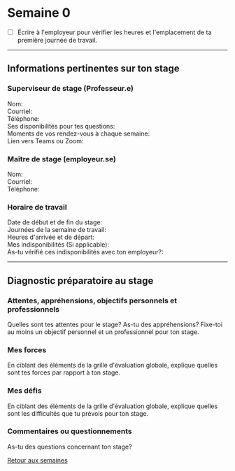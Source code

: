 # Semaine 0
- [ ] Écrire à l'employeur pour vérifier les heures et l'emplacement de ta première journée de travail. 

***

## Informations pertinentes sur ton stage
### Superviseur de stage (Professeur.e)
Nom:    
Courriel:    
Téléphone:   
Ses disponibilités pour tes questions:    
Moments de vos rendez-vous à chaque semaine:    
Lien vers Teams ou Zoom:    

### Maître de stage (employeur.se)
Nom:    
Courriel:    
Téléphone:     

### Horaire de travail
Date de début et de fin du stage:    
Journées de la semaine de travail:    
Heures d'arrivée et de départ:     
Mes indisponibilités (Si applicable):    
As-tu vérifié ces indisponibilités avec ton employeur?:     

***

## Diagnostic préparatoire au stage
### Attentes, appréhensions, objectifs personnels et professionnels 
Quelles sont tes attentes pour le stage? As-tu des appréhensions? Fixe-toi au moins un objectif personnel et un professionnel pour ton stage. 

### Mes forces
En ciblant des éléments de la grille d'évaluation globale, explique quelles sont tes forces par rapport à ton stage. 

### Mes défis
En ciblant des éléments de la grille d'évaluation globale, explique quelles sont les difficultés que tu prévois pour ton stage. 

### Commentaires ou questionnements
As-tu des questions concernant ton stage? 

[Retour aux semaines](README.md) 
